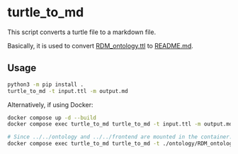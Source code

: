 # turtle_to_md

This script converts a turtle file to a markdown file.

Basically, it is used to convert [RDM_ontology.ttl](../../ontology/RDM_ontology.ttl) to [README.md](../../frontend/README.md).

## Usage

```bash
python3 -m pip install .
turtle_to_md -t input.ttl -m output.md
```

Alternatively, if using Docker:

```bash
docker compose up -d --build
docker compose exec turtle_to_md turtle_to_md -t input.ttl -m output.md

# Since ../../ontology and ../../frontend are mounted in the container:
docker compose exec turtle_to_md turtle_to_md -t ./ontology/RDM_ontology.ttl -m ./frontend/README.md
```
